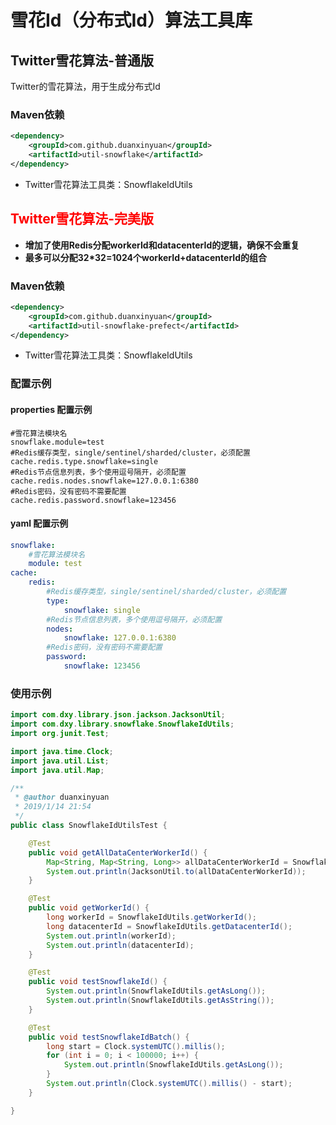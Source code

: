 # 雪花Id（分布式Id）算法工具库


## Twitter雪花算法-普通版

Twitter的雪花算法，用于生成分布式Id

### Maven依赖

```xml
<dependency>
    <groupId>com.github.duanxinyuan</groupId>
    <artifactId>util-snowflake</artifactId>
</dependency>
```

* Twitter雪花算法工具类：SnowflakeIdUtils

## <font color=red>Twitter雪花算法-完美版</font>

* **增加了使用Redis分配workerId和datacenterId的逻辑，确保不会重复**
* **最多可以分配32*32=1024个workerId+datacenterId的组合**

### Maven依赖

```xml
<dependency>
    <groupId>com.github.duanxinyuan</groupId>
    <artifactId>util-snowflake-prefect</artifactId>
</dependency>
```

* Twitter雪花算法工具类：SnowflakeIdUtils

### 配置示例

#### properties 配置示例

```properties
#雪花算法模块名
snowflake.module=test
#Redis缓存类型，single/sentinel/sharded/cluster，必须配置
cache.redis.type.snowflake=single
#Redis节点信息列表，多个使用逗号隔开，必须配置
cache.redis.nodes.snowflake=127.0.0.1:6380
#Redis密码，没有密码不需要配置
cache.redis.password.snowflake=123456
```

#### yaml 配置示例

```yaml
snowflake:
    #雪花算法模块名
    module: test
cache:
    redis:
        #Redis缓存类型，single/sentinel/sharded/cluster，必须配置
        type:
            snowflake: single
        #Redis节点信息列表，多个使用逗号隔开，必须配置
        nodes:
            snowflake: 127.0.0.1:6380
        #Redis密码，没有密码不需要配置
        password:
            snowflake: 123456
```

### 使用示例

```java
import com.dxy.library.json.jackson.JacksonUtil;
import com.dxy.library.snowflake.SnowflakeIdUtils;
import org.junit.Test;

import java.time.Clock;
import java.util.List;
import java.util.Map;

/**
 * @author duanxinyuan
 * 2019/1/14 21:54
 */
public class SnowflakeIdUtilsTest {

    @Test
    public void getAllDataCenterWorkerId() {
        Map<String, Map<String, Long>> allDataCenterWorkerId = SnowflakeIdUtils.getAllDataCenterWorkerId();
        System.out.println(JacksonUtil.to(allDataCenterWorkerId));
    }

    @Test
    public void getWorkerId() {
        long workerId = SnowflakeIdUtils.getWorkerId();
        long datacenterId = SnowflakeIdUtils.getDatacenterId();
        System.out.println(workerId);
        System.out.println(datacenterId);
    }

    @Test
    public void testSnowflakeId() {
        System.out.println(SnowflakeIdUtils.getAsLong());
        System.out.println(SnowflakeIdUtils.getAsString());
    }

    @Test
    public void testSnowflakeIdBatch() {
        long start = Clock.systemUTC().millis();
        for (int i = 0; i < 100000; i++) {
            System.out.println(SnowflakeIdUtils.getAsLong());
        }
        System.out.println(Clock.systemUTC().millis() - start);
    }

}
```